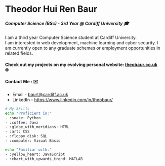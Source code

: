 # Theodor Hui Ren Baur 

##### Computer Science (BSc) - 3rd Year @ Cardiff University 🎓

I am a third year Computer Science student at Cardiff University. \
I am interested in web development, machine learning and cyber security. I am currently open to any graduate schemes or employment opportunities in related fields.

#### Check out my projects on my evolving personal website: [theobaur.co.uk](https://theobaur.co.uk/) 🌐

#### Contact Me : ✉️
- Email - baurt@cardiff.ac.uk
- LinkedIn - https://www.linkedin.com/in/theobaur/

```bash
# My Skills
echo "Proficient in:"
- :snake: Python
- :coffee: Java
- :globe_with_meridians: HTML
- :art: CSS
- :floppy_disk: SQL
- :computer: Visual Basic

echo "Familiar with:"
- :yellow_heart: JavaScript
- :chart_with_upwards_trend: MATLAB
